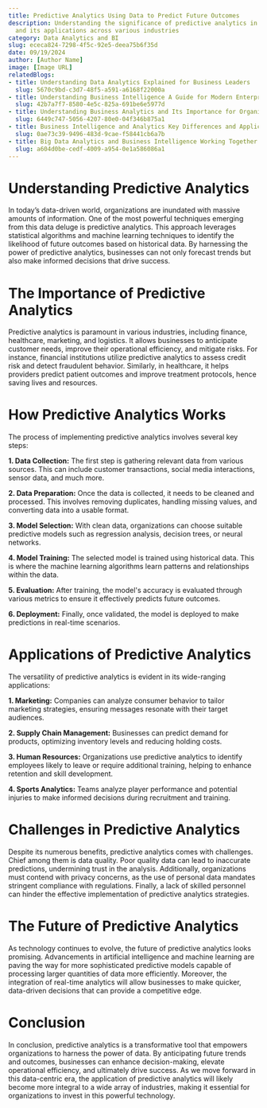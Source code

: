 ```yaml
---
title: Predictive Analytics Using Data to Predict Future Outcomes
description: Understanding the significance of predictive analytics in decision-making
  and its applications across various industries
category: Data Analytics and BI
slug: ececa824-7298-4f5c-92e5-deea75b6f35d
date: 09/19/2024
author: [Author Name]
image: [Image URL]
relatedBlogs:
- title: Understanding Data Analytics Explained for Business Leaders
  slug: 5670c9bd-c3d7-48f5-a591-a6168f22000a
- title: Understanding Business Intelligence A Guide for Modern Enterprises
  slug: 42b7a7f7-8580-4e5c-825a-691be6e5977d
- title: Understanding Business Analytics and Its Importance for Organizations
  slug: 6449c747-5056-4207-80e0-04f346b875a1
- title: Business Intelligence and Analytics Key Differences and Applications
  slug: 0ae73c39-9496-483d-9cae-f58441cb6a7b
- title: Big Data Analytics and Business Intelligence Working Together for Success
  slug: a604d0be-cedf-4009-a954-0e1a586086a1
---
```


# Understanding Predictive Analytics

In today’s data-driven world, organizations are inundated with massive amounts of information. One of the most powerful techniques emerging from this data deluge is predictive analytics. This approach leverages statistical algorithms and machine learning techniques to identify the likelihood of future outcomes based on historical data. By harnessing the power of predictive analytics, businesses can not only forecast trends but also make informed decisions that drive success.

# The Importance of Predictive Analytics

Predictive analytics is paramount in various industries, including finance, healthcare, marketing, and logistics. It allows businesses to anticipate customer needs, improve their operational efficiency, and mitigate risks. For instance, financial institutions utilize predictive analytics to assess credit risk and detect fraudulent behavior. Similarly, in healthcare, it helps providers predict patient outcomes and improve treatment protocols, hence saving lives and resources.

# How Predictive Analytics Works

The process of implementing predictive analytics involves several key steps:

**1. Data Collection:** The first step is gathering relevant data from various sources. This can include customer transactions, social media interactions, sensor data, and much more.

**2. Data Preparation:** Once the data is collected, it needs to be cleaned and processed. This involves removing duplicates, handling missing values, and converting data into a usable format.

**3. Model Selection:** With clean data, organizations can choose suitable predictive models such as regression analysis, decision trees, or neural networks.

**4. Model Training:** The selected model is trained using historical data. This is where the machine learning algorithms learn patterns and relationships within the data.

**5. Evaluation:** After training, the model's accuracy is evaluated through various metrics to ensure it effectively predicts future outcomes.

**6. Deployment:** Finally, once validated, the model is deployed to make predictions in real-time scenarios.

# Applications of Predictive Analytics

The versatility of predictive analytics is evident in its wide-ranging applications:

**1. Marketing:** Companies can analyze consumer behavior to tailor marketing strategies, ensuring messages resonate with their target audiences.

**2. Supply Chain Management:** Businesses can predict demand for products, optimizing inventory levels and reducing holding costs.

**3. Human Resources:** Organizations use predictive analytics to identify employees likely to leave or require additional training, helping to enhance retention and skill development.

**4. Sports Analytics:** Teams analyze player performance and potential injuries to make informed decisions during recruitment and training.

# Challenges in Predictive Analytics

Despite its numerous benefits, predictive analytics comes with challenges. Chief among them is data quality. Poor quality data can lead to inaccurate predictions, undermining trust in the analysis. Additionally, organizations must contend with privacy concerns, as the use of personal data mandates stringent compliance with regulations. Finally, a lack of skilled personnel can hinder the effective implementation of predictive analytics strategies.

# The Future of Predictive Analytics

As technology continues to evolve, the future of predictive analytics looks promising. Advancements in artificial intelligence and machine learning are paving the way for more sophisticated predictive models capable of processing larger quantities of data more efficiently. Moreover, the integration of real-time analytics will allow businesses to make quicker, data-driven decisions that can provide a competitive edge.

# Conclusion

In conclusion, predictive analytics is a transformative tool that empowers organizations to harness the power of data. By anticipating future trends and outcomes, businesses can enhance decision-making, elevate operational efficiency, and ultimately drive success. As we move forward in this data-centric era, the application of predictive analytics will likely become more integral to a wide array of industries, making it essential for organizations to invest in this powerful technology.
